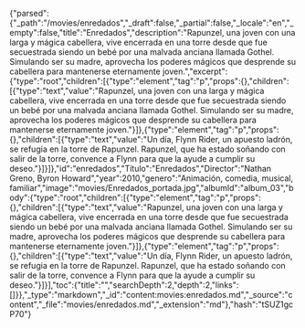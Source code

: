 {"parsed":{"_path":"/movies/enredados","_draft":false,"_partial":false,"_locale":"en","_empty":false,"title":"Enredados","description":"Rapunzel, una joven con una larga y mágica cabellera, vive encerrada en una torre desde que fue secuestrada siendo un bebé por una malvada anciana llamada Gothel. Simulando ser su madre, aprovecha los poderes mágicos que desprende su cabellera para mantenerse eternamente joven.","excerpt":{"type":"root","children":[{"type":"element","tag":"p","props":{},"children":[{"type":"text","value":"Rapunzel, una joven con una larga y mágica cabellera, vive encerrada en una torre desde que fue secuestrada siendo un bebé por una malvada anciana llamada Gothel. Simulando ser su madre, aprovecha los poderes mágicos que desprende su cabellera para mantenerse eternamente joven."}]},{"type":"element","tag":"p","props":{},"children":[{"type":"text","value":"Un día, Flynn Rider, un apuesto ladrón, se refugia en la torre de Rapunzel. Rapunzel, que ha estado soñando con salir de la torre, convence a Flynn para que la ayude a cumplir su deseo."}]}]},"id":"enredados","Título":"Enredados","Director":"Nathan Greno, Byron Howard","year":2010,"genero":"Animación, comedia, musical, familiar","image":"movies/Enredados_portada.jpg","albumId":"album_03","body":{"type":"root","children":[{"type":"element","tag":"p","props":{},"children":[{"type":"text","value":"Rapunzel, una joven con una larga y mágica cabellera, vive encerrada en una torre desde que fue secuestrada siendo un bebé por una malvada anciana llamada Gothel. Simulando ser su madre, aprovecha los poderes mágicos que desprende su cabellera para mantenerse eternamente joven."}]},{"type":"element","tag":"p","props":{},"children":[{"type":"text","value":"Un día, Flynn Rider, un apuesto ladrón, se refugia en la torre de Rapunzel. Rapunzel, que ha estado soñando con salir de la torre, convence a Flynn para que la ayude a cumplir su deseo."}]}],"toc":{"title":"","searchDepth":2,"depth":2,"links":[]}},"_type":"markdown","_id":"content:movies:enredados.md","_source":"content","_file":"movies/enredados.md","_extension":"md"},"hash":"tSUZ1gcP70"}